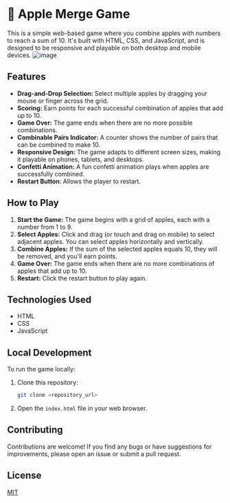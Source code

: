 # 🍎 Apple Merge Game

This is a simple web-based game where you combine apples with numbers to reach a sum of 10.  It's built with HTML, CSS, and JavaScript, and is designed to be responsive and playable on both desktop and mobile devices.
![image](https://github.com/user-attachments/assets/bc24c27a-0969-4d96-9ee4-74094bdfca62)

## Features

*   **Drag-and-Drop Selection:** Select multiple apples by dragging your mouse or finger across the grid.
*   **Scoring:**  Earn points for each successful combination of apples that add up to 10.
*   **Game Over:** The game ends when there are no more possible combinations.
*   **Combinable Pairs Indicator:** A counter shows the number of pairs that can be combined to make 10.
*   **Responsive Design:**  The game adapts to different screen sizes, making it playable on phones, tablets, and desktops.
*   **Confetti Animation:**  A fun confetti animation plays when apples are successfully combined.
* **Restart Button**: Allows the player to restart.

## How to Play

1.  **Start the Game:** The game begins with a grid of apples, each with a number from 1 to 9.
2.  **Select Apples:** Click and drag (or touch and drag on mobile) to select adjacent apples.  You can select apples horizontally and vertically.
3.  **Combine Apples:** If the sum of the selected apples equals 10, they will be removed, and you'll earn points.
4.  **Game Over:** The game ends when there are no more combinations of apples that add up to 10.
5. **Restart:** Click the restart button to play again.

## Technologies Used

*   HTML
*   CSS
*   JavaScript

## Local Development

To run the game locally:

1.  Clone this repository:

    ```bash
    git clone <repository_url>
    ```
2.  Open the `index.html` file in your web browser.

## Contributing

Contributions are welcome!  If you find any bugs or have suggestions for improvements, please open an issue or submit a pull request.

## License
[MIT](https://choosealicense.com/licenses/mit/)
